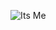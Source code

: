 ![Its Me](https://cdn3.vectorstock.com/i/1000x1000/34/32/user-icon-male-person-symbol-profile-avatar-sign-vector-19413432.jpg)
